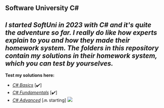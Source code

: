 ## Software University C#
***I started SoftUni in 2023 with C# and it's quite the adventure so far. I really do like how experts explain to you and how they made their homework system.
The folders in this repository contain my solutions in their homework system, which you can test by yourselves.***
---
**Test my solutions here:**
 - *[C# Basics](https://judge.softuni.org/Contests#!/List/ByCategory/245/CSharp-Basics)* [✔️]
 - *[C# Fundamentals](https://judge.softuni.org/Contests#!/List/ByCategory/149/CSharp-Fundamentals)* [✔️]
 - *[C# Advanced](https://judge.softuni.org/Contests#!/List/ByCategory/180/CSharp-Advanced)* [🔜 starting]
   <img src="https://softuni.foundation/wp-content/uploads/2017/08/SoftUni_Foundation_Logo_Oneline-1.png">
